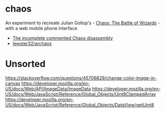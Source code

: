 # chaos
An experiment to recreate Julian Gollop's - [Chaos: The Battle of Wizards](https://en.wikipedia.org/wiki/Chaos:_The_Battle_of_Wizards) - with a web mobile phone interface

* [The incomplete commented Chaos disassembly](https://zxnet.co.uk/spectrum/chaos/index.html)
* [lewster32/archaos](https://github.com/lewster32/archaos)


Unsorted
========

https://stackoverflow.com/questions/45706829/change-color-image-in-canvas
https://developer.mozilla.org/en-US/docs/Web/API/ImageData/ImageData
https://developer.mozilla.org/en-US/docs/Web/JavaScript/Reference/Global_Objects/Uint8ClampedArray
https://developer.mozilla.org/en-US/docs/Web/JavaScript/Reference/Global_Objects/DataView/getUint8

